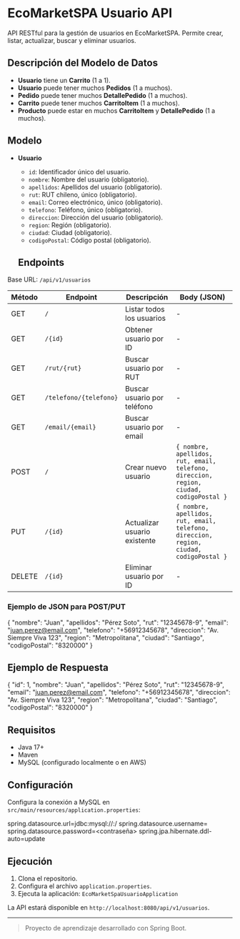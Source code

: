 # EcoMarketSPA Usuario API

API RESTful para la gestión de usuarios en EcoMarketSPA. Permite crear, listar, actualizar, buscar y eliminar usuarios.

## Descripción del Modelo de Datos

- **Usuario** tiene un **Carrito** (1 a 1).
- **Usuario** puede tener muchos **Pedidos** (1 a muchos).
- **Pedido** puede tener muchos **DetallePedido** (1 a muchos).
- **Carrito** puede tener muchos **CarritoItem** (1 a muchos).
- **Producto** puede estar en muchos **CarritoItem** y **DetallePedido** (1 a muchos).

## Modelo

- **Usuario**
  - `id`: Identificador único del usuario.
  - `nombre`: Nombre del usuario (obligatorio).
  - `apellidos`: Apellidos del usuario (obligatorio).
  - `rut`: RUT chileno, único (obligatorio).
  - `email`: Correo electrónico, único (obligatorio).
  - `telefono`: Teléfono, único (obligatorio).
  - `direccion`: Dirección del usuario (obligatorio).
  - `region`: Región (obligatorio).
  - `ciudad`: Ciudad (obligatorio).
  - `codigoPostal`: Código postal (obligatorio).

  ## Endpoints

Base URL: `/api/v1/usuarios`

| Método | Endpoint                | Descripción                                 | Body (JSON)                                     |
|--------|-------------------------|---------------------------------------------|-------------------------------------------------|
| GET    | `/`                     | Listar todos los usuarios                   | -                                               |
| GET    | `/{id}`                 | Obtener usuario por ID                      | -                                               |
| GET    | `/rut/{rut}`            | Buscar usuario por RUT                      | -                                               |
| GET    | `/telefono/{telefono}`  | Buscar usuario por teléfono                 | -                                               |
| GET    | `/email/{email}`        | Buscar usuario por email                    | -                                               |
| POST   | `/`                     | Crear nuevo usuario                         | `{ nombre, apellidos, rut, email, telefono, direccion, region, ciudad, codigoPostal }` |
| PUT    | `/{id}`                 | Actualizar usuario existente                | `{ nombre, apellidos, rut, email, telefono, direccion, region, ciudad, codigoPostal }` |
| DELETE | `/{id}`                 | Eliminar usuario por ID                     | -                                               |

### Ejemplo de JSON para POST/PUT

{
  "nombre": "Juan",
  "apellidos": "Pérez Soto",
  "rut": "12345678-9",
  "email": "juan.perez@email.com",
  "telefono": "+56912345678",
  "direccion": "Av. Siempre Viva 123",
  "region": "Metropolitana",
  "ciudad": "Santiago",
  "codigoPostal": "8320000"
}

## Ejemplo de Respuesta

{
  "id": 1,
  "nombre": "Juan",
  "apellidos": "Pérez Soto",
  "rut": "12345678-9",
  "email": "juan.perez@email.com",
  "telefono": "+56912345678",
  "direccion": "Av. Siempre Viva 123",
  "region": "Metropolitana",
  "ciudad": "Santiago",
  "codigoPostal": "8320000"
}

## Requisitos

- Java 17+
- Maven
- MySQL (configurado localmente o en AWS)

## Configuración

Configura la conexión a MySQL en `src/main/resources/application.properties`:

spring.datasource.url=jdbc:mysql://<host>:<port>/<database>
spring.datasource.username=<usuario>
spring.datasource.password=<contraseña>
spring.jpa.hibernate.ddl-auto=update

## Ejecución

1. Clona el repositorio.
2. Configura el archivo `application.properties`.
3. Ejecuta la aplicación: `EcoMarketSpaUsuarioApplication`

La API estará disponible en `http://localhost:8080/api/v1/usuarios`.

---

> Proyecto de aprendizaje desarrollado con Spring Boot.